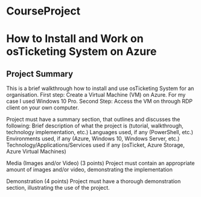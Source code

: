 # CourseProject

<h1> How to Install and Work on osTicketing System on Azure</h1>

<h2>Project Summary</h2> 
This is a brief walkthrough how to install and use osTicketing System for an organisation.
First step: Create a Virtual Machine (VM) on Azure. For my case I used Windows 10 Pro.
Second Step: Access the VM on through RDP client on your own computer.





Project must have a summary section, that outlines and discusses the following:
Brief description of what the project is (tutorial, walkthrough, technology implementation, etc.)
Languages used, if any (PowerShell, etc.)
Environments used, if any (Azure, Windows 10, Windows Server, etc.)
Technology/Applications/Services used if any (osTicket, Azure Storage, Azure Virtual Machines)

Media (Images and/or Video) (3 points)
Project must contain an appropriate amount of images and/or video, demonstrating the implementation

Demonstration (4 points)
Project must have a thorough demonstration section, illustrating the use of the project.


